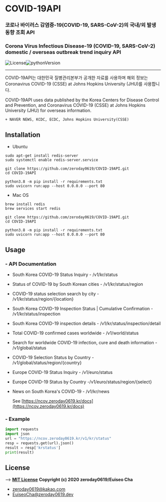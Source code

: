 # COVID-19API

### 코로나 바이러스 감염증-19(COVID-19, SARS-CoV-2)의 국내/외 발생 동향 조회 API
### Corona Virus Infectious Disease-19 (COVID-19, SARS-CoV-2) domestic / overseas outbreak trend inquiry API

 ![License](https://img.shields.io/badge/License-MIT-blue)![pythonVersion](https://img.shields.io/badge/python-v3.8-blue)

---

COVID-19API는 대한민국 질병관리본부가 공개한 자료를 사용하며 해외 정보는 Coronavirus COVID-19 (CSSE) at Johns Hopkins University (JHU)를 사용합니다.

COVID-19API uses data published by the Korea Centers for Disease Control and Prevention, and Coronavirus COVID-19 (CSSE) at Johns Hopkins University (JHU) for overseas information.

    + NAVER NEWS, KCDC, ECDC, Johns Hopkins University(CSSE) 

## Installation

- Ubuntu

```shell
sudo apt-get install redis-server
sudo systemctl enable redis-server.service
```

```shell
git clone https://github.com/zeroday0619/COVID-19API.git
cd COVID-19API
```

```shell
python3.8 -m pip install -r requirements.txt
sudo uvicorn run:app --host 0.0.0.0 --port 80
```

- Mac OS

```shell
brew install redis
brew services start redis
```

```shell
git clone https://github.com/zeroday0619/COVID-19API.git
cd COVID-19API
```

```shell
python3.8 -m pip install -r requirements.txt
sudo uvicorn run:app --host 0.0.0.0 --port 80
```

## Usage

### - API Documentation

- South Korea COVID-19 Status Inquiry - /v1/kr/status
- Status of COVID-19 by South Korean cities - /v1/kr/status/region
- COVID-19 status selection search by city - /v1/kr/status/region/{location}
- South Korea COVID-19 Inspection Status | Cumulative Confirmation - /v1/kr/status/inspection
- South Korea COVID-19 inspection details - /v1/kr/status/inspection/detail

- Total COVID-19 confirmed cases worldwide - /v1/world/status
- Search for worldwide COVID-19 infection, cure and death information - /v1/global/status
- COVID-19 Selection Status by Country - /v1/global/status/region/{country}

- Europe COVID-19 Status Inquiry - /v1/euro/status
- Europe COVID-19 Status by Country - ​/v1​/euro​/status​/region​/{select}
- News on South Korea's COVID-19 - /v1/kr/news

  See [https://ncov.zeroday0619.kr/docs](https://ncov.zeroday0619.kr/docs)

### - Example

```python
import requests
import json
url = "https://ncov.zeroday0619.kr/v1/kr/status"
resp = requests.get(url).json()
result = resp['krstatus']
print(result)
```



## License
--> [**MIT License**](https://github.com/zeroday0619/COVID-19API/blob/master/LICENSE)
**Copyright (c) 2020 zeroday0619/Euiseo Cha**
- zeroday0619@kakao.com
- EuiseoCha@zeroday0619.dev
